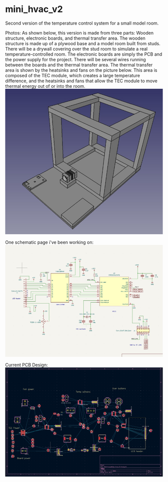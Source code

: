 # mini_hvac_v2
Second version of the temperature control system for a small model room.

Photos:
As shown below, this version is made from three parts: Wooden structure, electronic boards, and thermal transfer area. 
The wooden structure is made up of a plywood base and a model room built from studs. There will be a drywall covering over the stud room to simulate a real temperature-controlled room.
The electronic boards are simply the PCB and the power supply for the project. There will be several wires running between the boards and the thermal transfer area.
The thermal transfer area is shown by the heatsinks and fans on the picture below. This area is composed of the TEC module, which creates a large temperature difference, and the heatsinks and fans that allow the TEC module to move thermal energy out of or into the room.
![New Mechanical Layout](v2_mechanical_pic.jpg)


One schematic page i've been working on:
![Schematic](sample_pic.jpg)

Current PCB Design:
![New PCB Picture](pcb_one.jpg)
